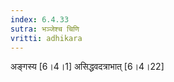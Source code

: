 ```yaml
---
index: 6.4.33
sutra: भञ्जेश्च चिणि
vritti: adhikara
---
```


 अङ्गस्य [6।4।1]  असिद्धवदत्राभात् [6।4।22] 